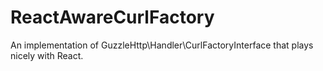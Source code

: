 # ReactAwareCurlFactory
An implementation of GuzzleHttp\Handler\CurlFactoryInterface that plays nicely with React.

